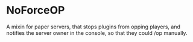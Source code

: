 NoForceOP
===================

A mixin for paper servers, that stops plugins from opping players, and notifies the server owner in the console, so that they could /op <player> manually.
